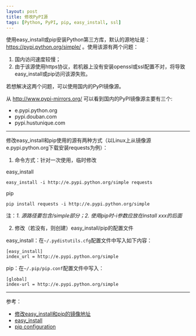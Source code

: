 ```yaml
---
layout: post
title: 修改PyPI源
tags: [Python, PyPI, pip, easy_install, ssl]
---
```


使用easy_install或pip安装Python第三方库，默认的源地址是：https://pypi.python.org/simple/ 。使用该源有两个问题：

1. 国内访问速度较慢；
2. 由于该源使用https协议，若机器上没有安装openssl或ssl配置不对，将导致easy_install或pip访问该源失败。

若想解决这两个问题，可以使用国内的PyPI镜像源。

从 http://www.pypi-mirrors.org/ 可以看到国内的PyPI镜像源主要有三个:

- e.pypi.python.org
- pypi.douban.com
- pypi.hustunique.com

------

修改easy_install和pip使用的源有两种方式（以Linux上从镜像源e.pypi.python.org下载安装requests为例）：

1. 命令方式：针对一次使用，临时修改

easy_install

    easy_install -i http://e.pypi.python.org/simple requests

pip

    pip install requests -i http://e.pypi.python.org/simple

注：*1. 源路径要包含/simple部分；2. 使用pip时-i参数应放在install xxx的后面*

2. 修改（若没有，则创建）easy_install/pip的配置文件 

easy_install：在`~/.pydistutils.cfg`配置文件中写入如下内容：

    [easy_install]
    index_url = http://e.pypi.python.org/simple

pip：在`~/.pip/pip.conf`配置文件中写入：

    [global]
    index-url = http://e.pypi.python.org/simple

------

参考：

- [修改easy_install和pip的镜像地址](http://www.lidaren.com/archives/886)
- [easy_install](http://pythonhosted.org/setuptools/easy_install.html)
- [pip configuration](http://www.pip-installer.org/en/latest/configuration.html)
